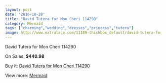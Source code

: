 ```yaml
---
layout: post
date: '2016-10-28'
title: "David Tutera for Mon Cheri 114290"
category: Mermaid
tags: ["charming","wedding","dresses","princess","tutera"]
image: http://www.extralace.com/11189-thickbox_default/david-tutera-for-mon-cheri-114290.jpg
---
```

David Tutera for Mon Cheri 114290

On Sales: **$440.98**
<a href="https://www.extralace.com/mermaid/5272-david-tutera-for-mon-cheri-114290.html"><amp-img layout="responsive" width="600" height="600" src="//www.extralace.com/11189-thickbox_default/david-tutera-for-mon-cheri-114290.jpg" alt="David Tutera for Mon Cheri 114290 0" /></a>
<a href="https://www.extralace.com/mermaid/5272-david-tutera-for-mon-cheri-114290.html"><amp-img layout="responsive" width="600" height="600" src="//www.extralace.com/11190-thickbox_default/david-tutera-for-mon-cheri-114290.jpg" alt="David Tutera for Mon Cheri 114290 1" /></a>

Buy it: [David Tutera for Mon Cheri 114290](https://www.extralace.com/mermaid/5272-david-tutera-for-mon-cheri-114290.html "David Tutera for Mon Cheri 114290")

View more: [Mermaid](https://www.extralace.com/5-mermaid "Mermaid")